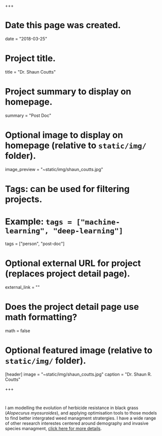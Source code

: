 +++
# Date this page was created.
date = "2018-03-25"

# Project title.
title = "Dr. Shaun Coutts"

# Project summary to display on homepage.
summary = "Post Doc"

# Optional image to display on homepage (relative to `static/img/` folder).
image_preview = "~static/img/shaun_coutts.jpg"

# Tags: can be used for filtering projects.
# Example: `tags = ["machine-learning", "deep-learning"]`
tags = ["person", "post-doc"]

# Optional external URL for project (replaces project detail page).
external_link = ""

# Does the project detail page use math formatting?
math = false

# Optional featured image (relative to `static/img/` folder).
[header]
image = "~static/img/shaun_coutts.jpg"
caption = "Dr. Shaun R. Coutts"

+++

<br>

I am modelling the evolution of herbicide resistance in black grass (*Alopecurus myosuroides*), and applying optimisation tools to those models to find better intergrated weed managment stratergies. I have a wide range of other research interestes centered around demography and invasive species managment, [click here for more details](http://shauncouttsecology.com/).   

